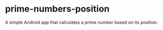 # prime-numbers-position
A simple Android app that calculates a prime number based on its position.
